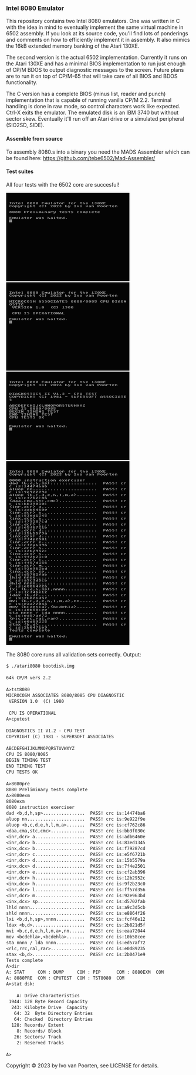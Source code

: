 ### Intel 8080 Emulator

This repository contains two Intel 8080 emulators. One was written in C
with the idea in mind to eventually implement the same virtual machine
in 6502 assembly. If you look at its source code, you'll find lots of
ponderings and comments on how to efficiently implement it in assembly.
It also mimics the 16kB extended memory banking of the Atari 130XE.

The second version is the actual 6502 implementation. Currently it runs
on the Atari 130XE and has a minimal BIOS implementation to run just enough
of CP/M BDOS to output diagnostic messages to the screen. Future plans are
to run it on top of CP/M-65 that will take care of all BIOS and BDOS
functionality.

The C version has a complete BIOS (minus list, reader and punch)
implementation that is capable of running vanilla CP/M 2.2.
Terminal handling is done in raw mode, so control
characters work like expected. Ctrl-X exits the emulator.
The emulated disk is an IBM 3740 but without sector skew. Eventually it'll
run off an Atari drive or a simulated peripheral (SIO2SD, SIDE).  

#### Assemble from source

To assembly 8080.s into a binary you need the MADS Assembler which can be
found here: https://github.com/tebe6502/Mad-Assembler/ 

#### Test suites

All four tests with the 6502 core are succesful!

![8080pre.png](images/8080pre.png) ![tst8080.png](images/tst8080.png)  
![cputest.png](images/cputest.png) ![8080exm.png](images/8080exm.png)  


The 8080 core runs all validation sets correctly. Output:

```
$ ./atari8080 bootdisk.img 

64k CP/M vers 2.2

A>tst8080
MICROCOSM ASSOCIATES 8080/8085 CPU DIAGNOSTIC
 VERSION 1.0  (C) 1980

 CPU IS OPERATIONAL
A>cputest

DIAGNOSTICS II V1.2 - CPU TEST
COPYRIGHT (C) 1981 - SUPERSOFT ASSOCIATES

ABCDEFGHIJKLMNOPQRSTUVWXYZ
CPU IS 8080/8085
BEGIN TIMING TEST
END TIMING TEST
CPU TESTS OK

A>8080pre
8080 Preliminary tests complete
A>8080exm
8080exm
8080 instruction exerciser
dad <b,d,h,sp>................  PASS! crc is:14474ba6
aluop nn......................  PASS! crc is:9e922f9e
aluop <b,c,d,e,h,l,m,a>.......  PASS! crc is:cf762c86
<daa,cma,stc,cmc>.............  PASS! crc is:bb3f030c
<inr,dcr> a...................  PASS! crc is:adb6460e
<inr,dcr> b...................  PASS! crc is:83ed1345
<inx,dcx> b...................  PASS! crc is:f79287cd
<inr,dcr> c...................  PASS! crc is:e5f6721b
<inr,dcr> d...................  PASS! crc is:15b5579a
<inx,dcx> d...................  PASS! crc is:7f4e2501
<inr,dcr> e...................  PASS! crc is:cf2ab396
<inr,dcr> h...................  PASS! crc is:12b2952c
<inx,dcx> h...................  PASS! crc is:9f2b23c0
<inr,dcr> l...................  PASS! crc is:ff57d356
<inr,dcr> m...................  PASS! crc is:92e963bd
<inx,dcx> sp..................  PASS! crc is:d5702fab
lhld nnnn.....................  PASS! crc is:a9c3d5cb
shld nnnn.....................  PASS! crc is:e8864f26
lxi <b,d,h,sp>,nnnn...........  PASS! crc is:fcf46e12
ldax <b,d>....................  PASS! crc is:2b821d5f
mvi <b,c,d,e,h,l,m,a>,nn......  PASS! crc is:eaa72044
mov <bcdehla>,<bcdehla>.......  PASS! crc is:10b58cee
sta nnnn / lda nnnn...........  PASS! crc is:ed57af72
<rlc,rrc,ral,rar>.............  PASS! crc is:e0d89235
stax <b,d>....................  PASS! crc is:2b0471e9
Tests complete
A>dir
A: STAT     COM : DUMP     COM : PIP      COM : 8080EXM  COM
A: 8080PRE  COM : CPUTEST  COM : TST8080  COM
A>stat dsk:

    A: Drive Characteristics
 1944: 128 Byte Record Capacity
  243: Kilobyte Drive  Capacity
   64: 32  Byte Directory Entries
   64: Checked  Directory Entries
  128: Records/ Extent
    8: Records/ Block
   26: Sectors/ Track
    2: Reserved Tracks

A>
```

Copyright © 2023 by Ivo van Poorten, see LICENSE for details.
